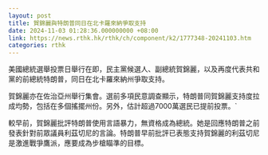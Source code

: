 ```yaml
---
layout: post
title: 賀錦麗與特朗普同日在北卡羅來納爭取支持
date: 2024-11-03 01:28:36.000000000 +08:00
link: https://news.rthk.hk/rthk/ch/component/k2/1777348-20241103.htm
categories: rthk
---
```


美國總統選舉投票日舉行在即，民主黨候選人、副總統賀錦麗，以及再度代表共和黨的前總統特朗普，同日在北卡羅來納州爭取支持。

賀錦麗亦在佐治亞州舉行集會。選前多項民意調查顯示，特朗普同賀錦麗支持度拉成均勢，包括在多個搖擺州份。另外，估計超過7000萬選民已提前投票。`

較早前，賀錦麗批評特朗普使用言語暴力，無資格成為總統。她是回應特朗普之前發表針對前眾議員利茲切尼的言論。特朗普早前批評已表態支持賀錦麗的利茲切尼是激進戰爭鷹派，應要成為步槍瞄準的目標。
